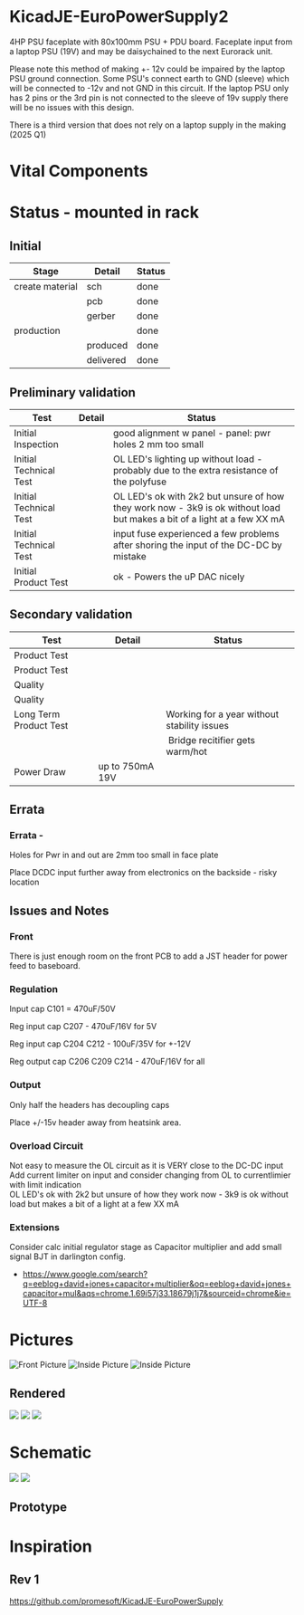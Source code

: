 # KicadJE-EuroPowerSupply2
4HP PSU faceplate with 80x100mm PSU + PDU board. Faceplate input from a laptop PSU (19V) and may be daisychained to the next Eurorack unit.

Please note this method of making +- 12v could be impaired by the laptop PSU ground connection. Some PSU's connect earth to GND (sleeve) which will be connected to -12v and not GND in this circuit. If the laptop PSU only has 2 pins or the 3rd pin is not connected to the sleeve of 19v supply there will be no issues with this design.

There is a third version that does not rely on a laptop supply in the making (2025 Q1)

# Vital Components

# Status - mounted in rack
## Initial 
| Stage  | Detail | Status |
| ------------- | ------------- | ------------- |
| create material  | sch | done |
| | pcb | done |
| | gerber | done |
| production  |   | done |
|  | produced | done |
|  | delivered | done |
## Preliminary validation
| Test  | Detail | Status |
| ------------- | ------------- | ------------- |
| Initial Inspection | | good alignment w panel - panel: pwr holes 2 mm too small |
| Initial Technical Test |  | OL LED's lighting up without load - probably due to the extra resistance of the polyfuse |
| Initial Technical Test |  | OL LED's ok with 2k2 but unsure of how they work now - 3k9 is ok without load but makes a bit of a light at a few XX mA |
| Initial Technical Test |  | input fuse experienced a few problems after shoring the input of the DC-DC by mistake
| Initial Product Test |  | ok - Powers the uP DAC nicely|

## Secondary validation
| Test  | Detail | Status |
| ------------- | ------------- |------------- |
| Product Test |  | |
| Product Test |  | |
| Quality |  | |
| Quality | | |
| Long Term Product Test |  | Working for a year without stability issues | 
|  | | Bridge recitifier gets warm/hot |
| Power Draw | up to 750mA 19V | 

## Errata
### Errata - 
Holes for Pwr in and out are 2mm too small in face plate

Place DCDC input further away from electronics on the backside - risky location

## Issues and Notes
### Front
There is just enough room on the front PCB to add a JST header for power feed to baseboard.

### Regulation
Input cap C101 = 470uF/50V

Reg input cap C207 - 470uF/16V for 5V

Reg input cap C204 C212 - 100uF/35V for +-12V

Reg output cap C206 C209 C214 - 470uF/16V for all

### Output
Only half the headers has decoupling caps

Place +/-15v header away from heatsink area.

### Overload Circuit
Not easy to measure the OL circuit as it is VERY close to the DC-DC input  
Add current limiter on input and consider changing from OL to currentlimier with limit indication  
OL LED's ok with 2k2 but unsure of how they work now - 3k9 is ok without load but makes a bit of a light at a few XX mA  

### Extensions
Consider calc initial regulator stage as Capacitor multiplier and add small signal BJT in darlington config.
 - https://www.google.com/search?q=eeblog+david+jones+capacitor+multiplier&oq=eeblog+david+jones+capacitor+mul&aqs=chrome.1.69i57j33.18679j1j7&sourceid=chrome&ie=UTF-8

# Pictures
![Front Picture](Front_psu2.jpg)
![Inside Picture](Inside_psu2.jpg)
![Inside Picture](Inside_psu2b.jpg)
## Rendered
![](KicadJE-EuroPowerSupply2.png)
![](KicadJE-EuroPowerSupply2_top.png)
![](KicadJE-EuroPowerSupply2_bottom.png)
# Schematic
![](KicadJE-EuroPowerSupply2_sch1.png)
![](KicadJE-EuroPowerSupply2_sch2.png)
## Prototype


# Inspiration
## Rev 1
https://github.com/promesoft/KicadJE-EuroPowerSupply
